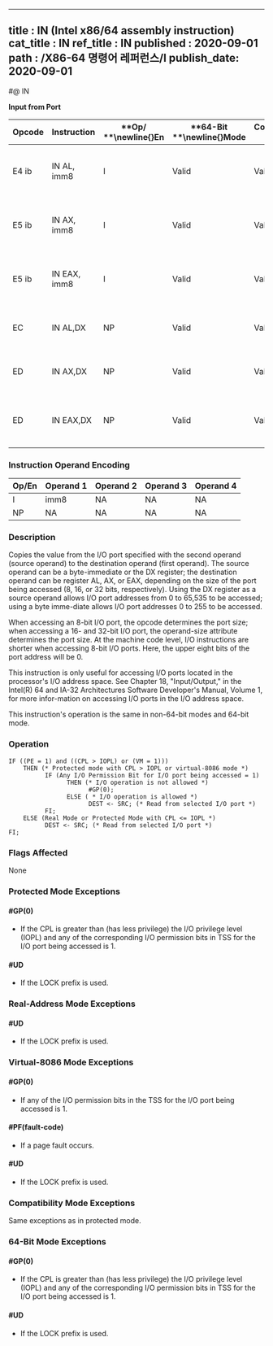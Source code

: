 ----------------------------
title : IN (Intel x86/64 assembly instruction)
cat_title : IN
ref_title : IN
published : 2020-09-01
path : /X86-64 명령어 레퍼런스/I
publish_date: 2020-09-01
----------------------------
#@ IN

**Input from Port**

|**Opcode**|**Instruction**|**Op/ **\newline{}**En**|**64-Bit **\newline{}**Mode**|**Compat/**\newline{}**Leg Mode**|**Description**|
|----------|---------------|------------------------|-----------------------------|---------------------------------|---------------|
|E4 ib|IN AL, imm8|I|Valid|Valid|Input byte from imm8 I/O port address into AL.|
|E5 ib|IN AX, imm8|I|Valid|Valid|Input word from imm8 I/O port address into AX.|
|E5 ib|IN EAX, imm8|I|Valid|Valid|Input dword from imm8 I/O port address into EAX.|
|EC|IN AL,DX|NP|Valid|Valid|Input byte from I/O port in DX into AL.|
|ED|IN AX,DX|NP|Valid|Valid|Input word from I/O port in DX into AX.|
|ED|IN EAX,DX|NP|Valid|Valid|Input doubleword from I/O port in DX into EAX.|
### Instruction Operand Encoding


|Op/En|Operand 1|Operand 2|Operand 3|Operand 4|
|-----|---------|---------|---------|---------|
|I|imm8|NA|NA|NA|
|NP|NA|NA|NA|NA|
### Description


Copies the value from the I/O port specified with the second operand (source operand) to the destination operand (first operand). The source operand can be a byte-immediate or the DX register; the destination operand can be register AL, AX, or EAX, depending on the size of the port being accessed (8, 16, or 32 bits, respectively). Using the DX register as a source operand allows I/O port addresses from 0 to 65,535 to be accessed; using a byte imme-diate allows I/O port addresses 0 to 255 to be accessed.

When accessing an 8-bit I/O port, the opcode determines the port size; when accessing a 16- and 32-bit I/O port, the operand-size attribute determines the port size. At the machine code level, I/O instructions are shorter when accessing 8-bit I/O ports. Here, the upper eight bits of the port address will be 0.

This instruction is only useful for accessing I/O ports located in the processor's I/O address space. See Chapter 18, "Input/Output," in the Intel(R) 64 and IA-32 Architectures Software Developer's Manual, Volume 1, for more infor-mation on accessing I/O ports in the I/O address space.

This instruction's operation is the same in non-64-bit modes and 64-bit mode.


### Operation

```info-verb
IF ((PE = 1) and ((CPL > IOPL) or (VM = 1)))
    THEN (* Protected mode with CPL > IOPL or virtual-8086 mode *)
          IF (Any I/O Permission Bit for I/O port being accessed = 1)
                THEN (* I/O operation is not allowed *)
                      #GP(0);
                ELSE ( * I/O operation is allowed *) 
                      DEST <- SRC; (* Read from selected I/O port *)
          FI;
    ELSE (Real Mode or Protected Mode with CPL <= IOPL *)
          DEST <- SRC; (* Read from selected I/O port *)
FI;
```
### Flags Affected


None


### Protected Mode Exceptions

#### #GP(0)
* If the CPL is greater than (has less privilege) the I/O privilege level (IOPL) and any of the corresponding I/O permission bits in TSS for the I/O port being accessed is 1.

#### #UD
* If the LOCK prefix is used.

### Real-Address Mode Exceptions

#### #UD
* If the LOCK prefix is used.

### Virtual-8086 Mode Exceptions

#### #GP(0)
* If any of the I/O permission bits in the TSS for the I/O port being accessed is 1.

#### #PF(fault-code)
* If a page fault occurs.

#### #UD
* If the LOCK prefix is used.

### Compatibility Mode Exceptions



Same exceptions as in protected mode.


### 64-Bit Mode Exceptions

#### #GP(0)
* If the CPL is greater than (has less privilege) the I/O privilege level (IOPL) and any of the corresponding I/O permission bits in TSS for the I/O port being accessed is 1.

#### #UD
* If the LOCK prefix is used.
